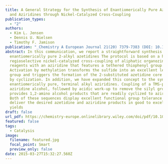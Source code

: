 ```yaml
---
title: A General Strategy for the Synthesis of Enantiomerically Pure Azetidines
  and Aziridines through Nickel-Catalyzed Cross-Coupling
publication_types:
  - "2"
authors:
  - Kim L. Jensen
  - Dennis U. Nielsen
  - Timothy F. Jamison
publication: "_Chemistry A European Journal 21(20) 7379-7383 (DOI: 10.1002/chem.201500886)_"
abstract: In this communication, we report a straightforward synthesis of
  enantiomerically pure 2-alkyl azetidines The protocol is based on a highly
  regioselective nickel-catalyzed cross-coupling of aliphatic organozinc
  reagents with an aziridine that features a tethered thiophenyl group.
  Activation by methylation transforms the sulfide into an excellent leaving
  group and triggers the formation of the 2-substituted azetidine core structure
  by cyclization. In addition, we have expanded this concept to the synthesis of
  enantiomerically pure, terminal alkyl aziridines. Coupling of a TMS-protected
  aziridine alcohol, followed by acidic work-up to remove the silyl group,
  provides 1,2-amino alcohol products that are readily cyclized to aziridines.
  Both of these sequences display excellent functional group tolerance and
  deliver the desired azetidine and aziridine products in good to excellent
  yields
draft: false
url_pdf: https://chemistry-europe.onlinelibrary.wiley.com/doi/pdf/10.1002/chem.201500886
featured: false
tags:
  - Catalysis
image:
  filename: featured.jpg
  focal_point: Smart
  preview_only: false
date: 2015-03-27T15:32:27.560Z
---
```

